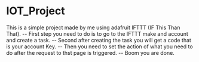 # IOT_Project

This is a simple project made by me using adafruit IFTTT (IF This Than That). 
-- First step you need to do is to go to the IFTTT make and account and create a task.
-- Second after creating the task you will get a code that is your account Key.
-- Then you need to set the action of what you need to do after the request to thst page is triggered.
-- Boom you are done.

